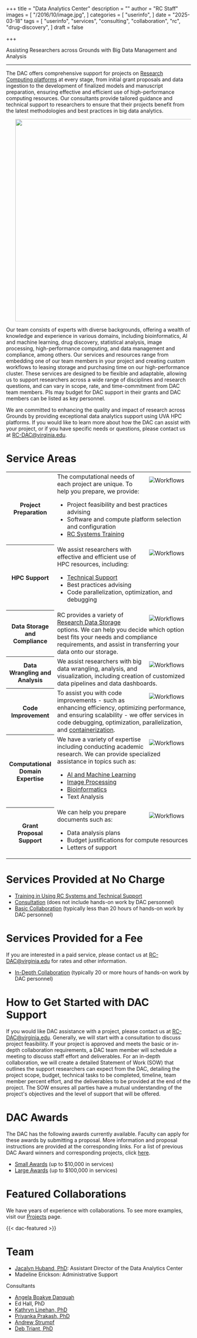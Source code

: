+++
title = "Data Analytics Center"
description = ""
author = "RC Staff"
images = [
  "/2016/10/image.jpg",
]
categories = [
  "userinfo",
]
date = "2025-03-18"
tags = [
  "userinfo",
  "services",
  "consulting",
  "collaboration",
  "rc",
  "drug-discovery",
]
draft = false

+++ 

<p class="lead">
Assisting Researchers across Grounds with Big Data Management and Analysis
</p>

- - -

The DAC offers comprehensive support for projects on [Research Computing platforms](/userinfo/systems/) at every stage, from initial grant proposals and data ingestion to the development of finalized models and manuscript preparation, ensuring effective and efficient use of high-performance computing resources.  Our consultants provide tailored guidance and technical support to researchers to ensure that their projects benefit from the latest methodologies and best practices in big data analytics. 



<center> <div style="margin-left: 5%">
    <img src="/images/dac/afton_dedication.jpg" width=550>
</div></center>



Our team consists of experts with diverse backgrounds, offering a wealth of knowledge and experience in various domains, including bioinformatics, AI and machine learning, drug discovery, statistical analysis, image processing, high-performance computing, and data management and compliance, among others.  Our services and resources range from embedding one of our team members in your project and creating custom workflows to leasing storage and purchasing time on our high-performance cluster.  These services are designed to be flexible and adaptable, allowing us to support researchers across a wide range of disciplines and research questions, and can vary in scope, rate, and time-commitment from DAC team members. PIs may budget for DAC support in their grants and DAC members can be listed as key personnel. 

We are committed to enhancing the quality and impact of research across Grounds by providing exceptional data analytics support using UVA HPC platforms.  If you would like to learn more about how the DAC can assist with your project, or if you have specific needs or questions, please contact us at RC-DAC@virginia.edu. 
 

# Service Areas 
 
 <table class="table table-striped">
  <tbody>
    <tr>
		<th scope="row" style="width:25%;font-weight:bold;">Project Preparation</th>
			<td>
				<img src="/images/dac/pexels-tirachard-kumtanom-112571-733857.jpg" alt="Workflows" align="right" style="max-width:40%;padding:10px;" />
				The computational needs of each project are unique.  To help you prepare, we provide:
				<ul>
				<li>Project feasibility and best practices advising</li>
				<li>Software and compute platform selection and configuration</li>
				<li><a style="" href="/service/tiers/#tier-1-training-technical-support" target="_new">RC Systems Training</a></li>
				</ul>
			</td>
	</tr>
  	<tr>
		<th scope="row" style="width:25%;font-weight:bold;">HPC Support</th>
			<td>
				<img src="/images/dac/ai-generated-7957989_1280.jpg" alt="Workflows" align="right" style="max-width:40%;padding:10px;" />
				We assist researchers with effective and efficient use of HPC resources, including: 
				<ul>
				<li><a style="" href="/service/tiers/#tier-1-training-technical-support" target="_new">Technical Support</a></li>
				<li>Best practices advising</li>
				<li>Code parallelization, optimization, and debugging</li>
				</ul>
			</td>
		</tr>
    <tr>
		<th scope="row" style="width:25%;font-weight:bold;">Data Storage and Compliance</th>
			<td>
				<img src="/images/dac/pexels-cookiecutter-17489153.jpg" alt="Workflows" align="right" style="max-width:40%;padding:10px;" />
				RC provides a variety of <a style="" href="/userinfo/storage" target="_new">Research Data Storage</a> options.  We can help you decide which option best fits your needs and compliance requirements, and assist in transferring your data onto our storage.
			</td>
		</tr>
		<tr>
		<th scope="row" style="width:25%;font-weight:bold;">Data Wrangling and Analysis</th>
			<td>
				<img src="/images/dac/luke-chesser-JKUTrJ4vK00-unsplash.jpg" alt="Workflows" align="right" style="max-width:40%;padding:10px;" />
				We assist researchers with big data wrangling, analysis, and visualization, including creation of customized data pipelines and data dashboards.
			</td>
		</tr>
		<tr>
		<th scope="row" style="width:25%;font-weight:bold;">Code Improvement</th>
			<td>
				<img src="/images/dac/pexels-technobulka-10816120.jpg" alt="Workflows" align="right" style="max-width:40%;padding:10px;" />
				To assist you with code improvements - such as enhancing efficiency, optimizing performance, and ensuring scalability - we offer services in code debugging, optimization, parallelization, and <a style="" href="/userinfo/microservices/" target="_new">containerization</a>. 
			</td>
		</tr>
		<tr>
		<th scope="row" style="width:25%;font-weight:bold;">Computational Domain Expertise</th>
			<td>
				<img src="/images/dac/ai-generated-7912533_1280.jpg" alt="Workflows" align="right" style="max-width:40%;padding:10px;" />
				We have a variety of expertise including conducting academic research. We can provide specialized assistance in topics such as:
				<ul>
				<li><a style="" href="/service/dac/ai" target="_new">AI and Machine Learning</a></li>
				<li><a style="" href="/service/imaging/" target="_new">Image Processing</a></li> 
				<li><a style="" href="/service/bioinformatics/" target="_new">Bioinformatics</a></li> 
				<li>Text Analysis</li>		
				</ul>
			</td>
		</tr>
		<tr>
		<th scope="row" style="width:25%;font-weight:bold;">Grant Proposal Support</th>
			<td>
				<img src="/images/dac/pexels-kindelmedia-7054757.jpg" alt="Workflows" align="right" style="max-width:40%;padding:10px;" />
				We can help you prepare documents such as: 
				<ul>
				<li>Data analysis plans</li>
				<li>Budget justifications for compute resources</li> 
				<li>Letters of support</li>
				</ul>				 
			</td>
		</tr>
	</tbody>
</table>
 
 
# Services Provided at No Charge

* [Training in Using RC Systems and Technical Support](/service/tiers/#training-and-technical-support)  
* [Consultation](/service/tiers/#consultations-advising) (does not include hands-on work by DAC personnel)
* [Basic Collaboration](/service/tiers/#collaborations-expertise-and-custom-solutions) (typically less than 20 hours of hands-on work by DAC personnel)



# Services Provided for a Fee

If you are interested in a paid service, please contact us at RC-DAC@virginia.edu for rates and other information.  

* [In-Depth Collaboration](/service/tiers/#collaborations-expertise-and-custom-solutions) (typically 20 or more hours of hands-on work by DAC personnel)



# How to Get Started with DAC Support
If you would like DAC assistance with a project, please contact us at RC-DAC@virginia.edu. Generally, we will start with a consultation to discuss project feasibility.  If your project is approved and meets the basic or in-depth collaboration requirements, a DAC team member will schedule a meeting to discuss staff effort and deliverables.  For an in-depth collaboration, we will create a detailed Statement of Work (SOW) that outlines the support researchers can expect from the DAC, detailing the project scope, budget, technical tasks to be completed, timeline, team member percent effort, and the deliverables to be provided at the end of the project. The SOW ensures all parties have a mutual understanding of the project's objectives and the level of support that will be offered. 

<!--
To ensure that DAC support is included in your upcoming grant proposal, we recommend that you schedule a consultation to explore the ways in which we can assist you.
-->

# DAC Awards

The DAC has the following awards currently available.  Faculty can apply for these awards by submitting a proposal.  More information and proposal instructions are provided at the corresponding links.  For a list of previous DAC Award winners and corresponding projects, click [here](/service/dac/past_awardees).

* [Small Awards](/service/dac/awards) (up to $10,000 in services)
* [Large Awards](/service/dac/awards) (up to $100,000 in services)


# Featured Collaborations

We have years of experience with collaborations. To see more examples, visit our [Projects](/project/) page.

{{< dac-featured >}}

# Team

* [Jacalyn Huband, PhD](/about/people/huband/): Assistant Director of the Data Analytics Center
* Madeline Erickson: Administrative Support

Consultants
* [Angela Boakye Danquah](/about/people/boakyedanquah/)
* Ed Hall, PhD
* [Kathryn Linehan, PhD](/about/people/linehan/)
* [Priyanka Prakash, PhD](/about/people/prakash/)
* [Andrew Strumpf](/about/people/strumpf/)
* [Deb Triant, PhD](/about/people/triant/)


  
